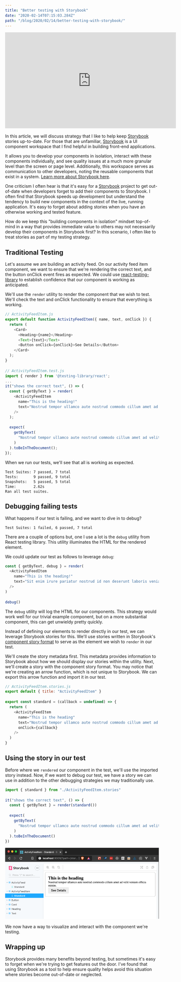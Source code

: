 ```yaml
---
title: "Better testing with Storybook"
date: "2020-02-14T07:15:03.284Z"
path: "/blog/2020/02/14/better-testing-with-storybook/"
---
```


<iframe width="560" height="315" src="https://www.youtube.com/embed/C3UrkCVulaE" frameborder="0" allow="accelerometer; autoplay; encrypted-media; gyroscope; picture-in-picture" allowfullscreen></iframe>

In this article, we will discuss strategy that I like to help keep [Storybook](https://storybook.js.org/) stories up-to-date. For those that are unfamiliar, [Storybook](https://storybook.js.org/) is a UI component workspace that I find helpful in building front-end applications.

It allows you to develop your components in isolation, interact with these components individually, and see quality issues at a much more granular level than the screen or page level. Additionally, this workspace serves as communication to other developers, noting the reusable components that exist in a system. [Learn more about Storybook here](https://storybook.js.org/).

One criticism I often hear is that it's easy for a [Storybook](https://storybook.js.org/) project to get out-of-date when developers forget to add their components to Storybook. I often find that Storybook speeds up development but understand the tendency to build new components in the context of the live, running application. It's easy to forget about adding stories when you have an otherwise working and tested feature.

How do we keep this "building components in isolation" mindset top-of-mind in a way that provides immediate value to others may not necessarily develop their components in Storybook first? In this scenario, I often like to treat stories as part of my testing strategy.

## Traditional Testing

Let's assume we are building an activity feed. On our activity feed item component, we want to ensure that we're rendering the correct text, and the button onClick event fires as expected. We could use [react-testing-library](https://testing-library.com/docs/react-testing-library/intro) to establish confidence that our component is working as anticipated.

We'll use the `render` utility to render the component that we wish to test. We'll check the text and onClick functionality to ensure that everything is working.

```javascript
// ActivityFeedItem.js
export default function ActivityFeedItem({ name, text, onClick }) {
  return (
    <Card>
      <Heading>{name}</Heading>
      <Text>{text}</Text>
      <Button onClick={onClick}>See Details</Button>
    </Card>
  );
}

// ActivityFeedItem.test.js
import { render } from '@testing-library/react';
...
it("shows the correct text", () => {
  const { getByText } = render(
    <ActivityFeedItem
      name="This is the heading!"
      text="Nostrud tempor ullamco aute nostrud commodo cillum amet ad velit veniam officia minim."
    />
  );

  expect(
    getByText(
      "Nostrud tempor ullamco aute nostrud commodo cillum amet ad velit veniam officia minim."
    )
  ).toBeInTheDocument();
});
```

When we run our tests, we'll see that all is working as expected.

```
Test Suites: 7 passed, 7 total
Tests:       9 passed, 9 total
Snapshots:   5 passed, 5 total
Time:        2.62s
Ran all test suites.
```

## Debugging failing tests

What happens if our test is failing, and we want to dive in to debug?

```
Test Suites: 1 failed, 6 passed, 7 total
```

There are a couple of options but, one I use a lot is the `debug` utility from React testing library. This utility illuminates the HTML for the rendered element.

We could update our test as follows to leverage `debug`:

```javascript
const { getByText, debug } = render(
  <ActivityFeedItem
    name="This is the heading!"
    text="Sit enim irure pariatur nostrud id non deserunt laboris veniam velit."
  />
)

debug()
```

The `debug` utility will log the HTML for our components. This strategy would work well for our trivial example component, but on a more substantial component, this can get unwieldy pretty quickly.

Instead of defining our elements to render directly in our test, we can leverage Storybook stories for this. We'll use stories written in Storybook's [component story format](https://storybook.js.org/docs/formats/component-story-format/) to serve as the element we wish to `render` in our test.

We'll create the story metadata first. This metadata provides information to Storybook about how we should display our stories within the utility. Next, we'll create a story with the component story format. You may notice that we're creating an arrow function, which is not unique to Storybook. We can export this arrow function and import it in our test.

```javascript
// ActivityFeedItem.stories.js
export default { title: "ActivityFeedItem" }

export const standard = (callback = undefined) => {
  return (
    <ActivityFeedItem
      name="This is the heading"
      text="Nostrud tempor ullamco aute nostrud commodo cillum amet ad velit veniam officia minim."
      onClick={callback}
    />
  )
}
```

## Using the story in our test

Before where we `rendered` our component in the test, we'll use the imported story instead. Now, if we want to debug our test, we have a story we can use in addition to the other debugging strategies we may traditionally use.

```javascript
import { standard } from "./ActivityFeedItem.stories"

it("shows the correct text", () => {
  const { getByText } = render(standard())

  expect(
    getByText(
      "Nostrud tempor ullamco aute nostrud commodo cillum amet ad velit veiam officia minim."
    )
  ).toBeInTheDocument()
})
```

<img src="storybook_output.png" alt="Storybook view of component" />

We now have a way to visualize and interact with the component we're testing.

## Wrapping up

Storybook provides many benefits beyond testing, but sometimes it's easy to forget when we're trying to get features out the door. I've found that using Storybook as a tool to help ensure quality helps avoid this situation where stories become out-of-date or neglected.
